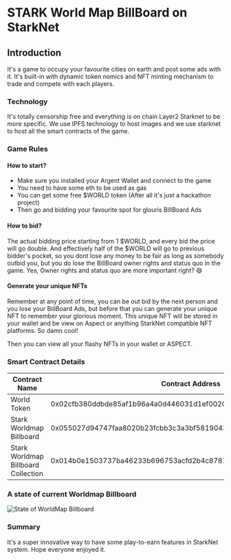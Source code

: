 # STARK World Map BillBoard on StarkNet

## Introduction
It's a game to occupy your favourite cities on earth and post some ads with it. It's built-in with dynamic token nomics and NFT minting mechanism to trade and compete with each players.

### Technology
It's totally censorship free and everything is on chain Layer2 Starknet to be more specific. We use IPFS technology to host images and we use starknet to host all the smart contracts of the game.

### Game Rules
#### How to start?
- Make sure you installed your Argent Wallet and connect to the game
- You need to have some eth to be used as gas
- You can get some free $WORLD token (After all it's just a hackathon project)
- Then go and bidding your favourite spot for glouris BillBoard Ads

#### How to bid?
The actual bidding price starting from 1 $WORLD, and every bid the price will go double. And effectively half of the $WORLD will go to previous bidder's pocket, so you dont lose any money to be fair as long as somebody outbid you, but you do lose the BillBoard owner rights and status quo in the game. Yes, Owner rights and status quo are more important right? 😄

#### Generate your unique NFTs
Remember at any point of time, you can be out bid by the next person and you lose your BillBoard Ads, but before that you can generate your unique NFT to remember your glorious moment. This unique NFT will be stored in your wallet and be view on Aspect or anything StarkNet compatible NFT platforms. So damn cool!

Then you can view all your flashy NFTs in your wallet or ASPECT.

### Smart Contract Details
| Contract Name                       | Contract Address                                                   | Network|
| ----------------------------------- |--------------------------------------------------------------------|--------|
| World Token                         | 0x02cfb380ddbde85af1b96a4a0d446031d1ef0020d727f35f2e7db4d55069278a | [Goerli](https://goerli.voyager.online/contract/0x02cfb380ddbde85af1b96a4a0d446031d1ef0020d727f35f2e7db4d55069278a) |
| Stark Worldmap Billboard            | 0x055027d94747faa8020b23fcbb3c3a3bf5819043b7688a479ad2fac4baeb4020 |  [Goerli](https://goerli.voyager.online/contract/0x055027d94747faa8020b23fcbb3c3a3bf5819043b7688a479ad2fac4baeb4020) |
| Stark Worldmap Billboard Collection | 0x014b0e1503737ba46233b696753acfd2b4c8787a2ac9fc8fc113603d09b48259 | [Goerli](https://goerli.voyager.online/contract/0x014b0e1503737ba46233b696753acfd2b4c8787a2ac9fc8fc113603d09b48259) |

### A state of current Worldmap Billboard
![State of WorldMap Billboard](https://user-images.githubusercontent.com/85657906/178107943-0a5b78f6-992b-4517-acb0-3b0f5496fa3a.png)

### Summary
It's a super innovative way to have some play-to-earn features in StarkNet system. Hope everyone enjoyed it.
